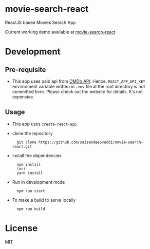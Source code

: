 # movie-search-react  

ReactJS based Movies Search App  

Current working demo available at [movie-search-react](https://saisandeepvaddi.github.io/movie-search-react/)   

# Development

## Pre-requisite
- This app uses paid api from [OMDb API](http://www.omdbapi.com/). Hence, `REACT_APP_API_KEY` environment variable written in `.env` file at the root directory is not committed here. Please check out the website for details. It's not expensive.

## Usage
- This app uses `create-react-app`.

- clone the repository
  ```shell
    git clone https://github.com/saisandeepvaddi/movie-search-react.git
  ```
- Install the dependencies
  ```shell
    npm install
    (or)
    yarn install
  ```
- Run in development mode
  ```shell
    npm run start
  ```
- To make a build to serve locally
  ```shell
    npm run build
  ```

# License

[MIT](/LICENSE)
